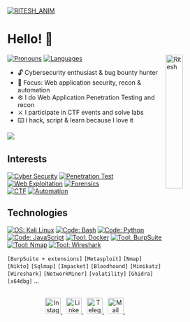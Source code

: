 [![RITESH_ANIM](images/gif.gif)](https://github.com/riteshkalluri04)

# Hello! 👋
<img align="right" alt="Ritesh" width="28%" src="https://media2.giphy.com/media/v1.Y2lkPTc5MGI3NjExcWZ0dTh1NDV4bm16YWR1cGFweXBpc2F2azhzbjBqcGplejI3Y2VoYyZlcD12MV9pbnRlcm5hbF9naWZfYnlfaWQmY3Q9Zw/xTcnSWYZvafyhEACBO/giphy.gif" />



[![ Pronouns         ](https://img.shields.io/badge/[%20He%20/%20Him%20]-informational?style=flat-square&color=eeeeee)]()
[![ Languages        ](https://img.shields.io/badge/[%20EN%20]-informational?style=flat-square&color=eeeeee)]()

- 🔓 Cybersecurity enthusiast & bug bounty hunter  
- 🐉 Focus: Web application security, recon & automation  
- ⚙️ I do Web Application Penetration Testing and recon  
- ⚔️ I participate in CTF events and solve labs  
- ⌨️ I hack, script & learn because I love it

<div align="left">
  <a href="https://example.com/your-resume.pdf"><img src="https://img.shields.io/badge/CV%20[EN]-informational?style=for-the-badge&color=808080"/></a>&nbsp;
</div>

## Interests
[![ Cyber Security     ](https://img.shields.io/badge/Cyber%20Security-informational?style=for-the-badge&color=424242)]()
[![ Penetration Test   ](https://img.shields.io/badge/Penetration%20Test-informational?style=for-the-badge&color=bebebe)]()
[![ Web Exploitation   ](https://img.shields.io/badge/Web%20Exploitation-informational?style=for-the-badge&color=bebebe)]()
[![ Forensics         ](https://img.shields.io/badge/Forensics-informational?style=for-the-badge&color=bebebe)]()
<br>
[![ CTF               ](https://img.shields.io/badge/CTF-informational?style=for-the-badge&color=424242)]()
[![ Automation        ](https://img.shields.io/badge/Automation-informational?style=for-the-badge&color=424242)]()

## Technologies
[![ OS: Kali Linux       ](https://img.shields.io/static/v1?style=for-the-badge&logoColor=white&labelColor=424242&color=bebebe&label=OS&message=Kali%20Linux&logo=kalilinux)]()
[![ Code: Bash           ](https://img.shields.io/static/v1?style=for-the-badge&logoColor=white&labelColor=424242&color=bebebe&label=Code&message=Bash&logo=gnubash)]()
[![ Code: Python         ](https://img.shields.io/static/v1?style=for-the-badge&logoColor=white&labelColor=424242&color=bebebe&label=Code&message=Python&logo=python)]()
[![ Code: JavaScript     ](https://img.shields.io/static/v1?style=for-the-badge&logoColor=white&labelColor=424242&color=bebebe&label=Code&message=JavaScript&logo=javascript)]()
[![ Tool: Docker        ](https://img.shields.io/static/v1?style=for-the-badge&logoColor=white&labelColor=424242&color=bebebe&label=Tool&message=Docker&logo=docker)]()
[![ Tool: BurpSuite     ](https://img.shields.io/static/v1?style=for-the-badge&logoColor=white&labelColor=424242&color=bebebe&label=Tool&message=BurpSuite)]()
[![ Tool: Nmap          ](https://img.shields.io/static/v1?style=for-the-badge&logoColor=white&labelColor=424242&color=bebebe&label=Tool&message=Nmap)]()
[![ Tool: Wireshark     ](https://img.shields.io/static/v1?style=for-the-badge&logoColor=white&labelColor=424242&color=bebebe&label=Tool&message=Wireshark)]()
<br><p></p>

`[BurpSuite + extensions]` `[Metasploit]` `[Nmap]` `[Nikto]` `[Sqlmap]` `[Impacket]` `[Bloodhound]` `[Mimikatz]` `[Wireshark]` `[NetworkMiner]` `[volatility]` `[Ghidra]` `[x64dbg]` ...

<br>


<div align="center">
  <a href="https://www.instagram.com/riteshkalluri.04/" target="_blank" rel="noreferrer">
    <img width="36" height="36" alt="Instagram" src="https://cdn.jsdelivr.net/npm/simple-icons@11.3.0/icons/instagram.svg"/>
  </a>&nbsp;
  <a href="https://www.linkedin.com/in/ritesh-kalluri-572186328/" target="_blank" rel="noreferrer">
    <img width="36" height="36" alt="LinkedIn" src="https://cdn.jsdelivr.net/npm/simple-icons@11.3.0/icons/linkedin.svg"/>
  </a>&nbsp;
  <a href="https://t.me/Ritessh_04" target="_blank" rel="noreferrer">
    <img width="36" height="36" alt="Telegram" src="https://cdn.jsdelivr.net/npm/simple-icons@11.3.0/icons/telegram.svg"/>
  </a>&nbsp;
  <a href="mailto:riteshkalluri40@gmail.com">
    <img width="36" height="36" alt="Mail" src="https://cdn.jsdelivr.net/npm/simple-icons@11.3.0/icons/gmail.svg"/>
  </a>&nbsp;
</div>

  
</div>

